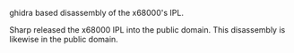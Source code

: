 ghidra based disassembly of the x68000's IPL.

Sharp released the x68000 IPL into the public domain. This disassembly is likewise in the public domain.
